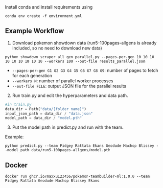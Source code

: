 Install conda and install requirements using

```console
conda env create -f environment.yml
```

## Example Workflow

1. Download pokemon showdown data (run5-100pages-allgens is already included, so no need to download new data)

```console
python showdown_scraper_all_gen_parallel.py --pages-per-gen 10 10 10 10 10 10 10 10 10 --workers 100 --out-file results_parallel.json
```

- `--pages-per-gen G1 G2 G3 G4 G5 G6 G7 G8 G9`: number of pages to fetch for each generation  
- `--workers N`: number of parallel worker processes  
- `--out-file FILE`: output JSON file for the parallel results  

2. Run train.py and edit the hyperparameters and data path.

```python
#in train.py
data_dir = Path("data/[folder name]")
input_json_path = data_dir / "data.json"
model_path = data_dir / "model.pth"
```

3. Put the model path in predict.py and run with the team.

Example: 
```console
python predict.py --team Pidgey Rattata Ekans Geodude Machop Blissey --model_path data/run5-100pages-allgens/model.pth
```

## Docker
```console
docker run ghcr.io/maxxu123456/pokemon-teambuilder-ml:1.0.0 --team Pidgey Rattata Geodude Machop Blissey Ekans
```
